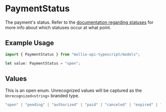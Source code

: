 # PaymentStatus

The payment's status. Refer to the [documentation regarding statuses](https://docs.mollie.com/docs/status-change#/) for more info about which
statuses occur at what point.

## Example Usage

```typescript
import { PaymentStatus } from "mollie-api-typescript/models";

let value: PaymentStatus = "open";
```

## Values

This is an open enum. Unrecognized values will be captured as the `Unrecognized<string>` branded type.

```typescript
"open" | "pending" | "authorized" | "paid" | "canceled" | "expired" | "failed" | Unrecognized<string>
```